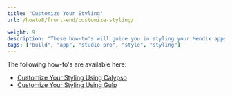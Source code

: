 ```yaml
---
title: "Customize Your Styling"
url: /howto8/front-end/customize-styling/

weight: 9
description: "These how-to's will guide you in styling your Mendix apps."
tags: ["build", "app", "studio pro", "style", "styling"]
---
```


The following how-to's are available here:

* [Customize Your Styling Using Calypso](/howto8/front-end/calypso/)
* [Customize Your Styling Using Gulp](/howto8/front-end/use-gulp-and-sass/)
